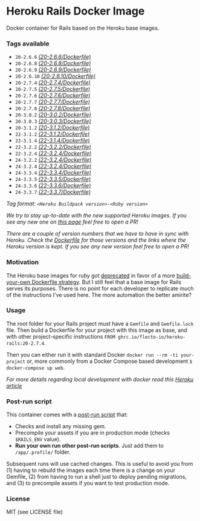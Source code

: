 # Heroku Rails Docker Image

Docker container for Rails based on the Heroku base images.

### Tags available

* `20-2.6.6` *[(20-2.6.6/Dockerfile)](20-2.6.6/Dockerfile)*
* `20-2.6.8` *[(20-2.6.8/Dockerfile)](20-2.6.8/Dockerfile)*
* `20-2.6.9` *[(20-2.6.9/Dockerfile)](20-2.6.9/Dockerfile)*
* `20-2.6.10` *[(20-2.6.10/Dockerfile)](20-2.6.10/Dockerfile)*
* `20-2.7.4` *[(20-2.7.4/Dockerfile)](20-2.7.4/Dockerfile)*
* `20-2.7.5` *[(20-2.7.5/Dockerfile)](20-2.7.5/Dockerfile)*
* `20-2.7.6` *[(20-2.7.6/Dockerfile)](20-2.7.6/Dockerfile)*
* `20-2.7.7` *[(20-2.7.7/Dockerfile)](20-2.7.7/Dockerfile)*
* `20-2.7.8` *[(20-2.7.8/Dockerfile)](20-2.7.8/Dockerfile)*
* `20-3.0.2` *[(20-3.0.2/Dockerfile)](20-3.0.2/Dockerfile)*
* `20-3.0.3` *[(20-3.0.3/Dockerfile)](20-3.0.3/Dockerfile)*
* `20-3.1.2` *[(20-3.1.2/Dockerfile)](20-3.1.2/Dockerfile)*
* `22-3.1.2` *[(22-3.1.2/Dockerfile)](22-3.1.2/Dockerfile)*
* `22-3.1.4` *[(22-3.1.4/Dockerfile)](22-3.1.4/Dockerfile)*
* `22-3.2.2` *[(22-3.2.2/Dockerfile)](22-3.2.2/Dockerfile)*
* `22-3.2.4` *[(22-3.2.4/Dockerfile)](22-3.2.4/Dockerfile)*
* `24-3.2.2` *[(22-3.2.4/Dockerfile)](24-3.2.2/Dockerfile)*
* `24-3.2.4` *[(22-3.2.4/Dockerfile)](24-3.2.4/Dockerfile)*
* `24-3.3.4` *[(22-3.3.4/Dockerfile)](24-3.3.4/Dockerfile)*
* `24-3.3.5` *[(22-3.3.5/Dockerfile)](24-3.3.5/Dockerfile)*
* `24-3.3.6` *[(22-3.3.6/Dockerfile)](24-3.3.6/Dockerfile)*
* `24-3.3.7` *[(22-3.3.7/Dockerfile)](24-3.3.7/Dockerfile)*

_Tag format: `<Heroku Buildpack version>-<Ruby version>`_

_We try to stay up-to-date with the new supported Heroku images. If you see any new one on [this page](https://devcenter.heroku.com/articles/ruby-support#supported-runtimes) feel free to open a PR!_

_There are a couple of version numbers that we have to have in sync with Heroku. Check the [Dockerfile](Dockerfile.template) for those versions and the links where the Heroku version is kept. If you see any new version feel free to open a PR!_


### Motivation
The Heroku base images for ruby got [deprecated](https://github.com/heroku/docker-ruby) in favor of a more [build-your-own Dockerfile strategy](https://devcenter.heroku.com/articles/local-development-with-docker-compose). But I still feel that a base image for Rails serves its purposes. There is no point for each developer to replicate much of the instructions I've used here. The more automation the better amirite?


### Usage
The root folder for your Rails project must have a `Gemfile` and `Gemfile.lock` file. Then build a Dockerfile for your project with this image as base, and with other project-specific instructions `FROM ghrc.io/flecto-io/heroku-rails:20-2.7.4`.

Then you can either run it with standard Docker `docker run --rm -ti your-project` or, more commonly from a Docker Compose based development `$ docker-compose up web`.

_For more details regarding local development with docker read this [Heroku article](https://devcenter.heroku.com/articles/local-development-with-docker-compose)_


### Post-run script
This container comes with a [post-run script](init.sh) that:
- Checks and install any missing gem.
- Precompile your assets if you are in production mode (checks `$RAILS_ENV` value).
- **Run your own run other post-run scripts**. Just add them to `/app/.profile/` folder.

Subsequent runs will use cached changes. This is useful to avoid you from (1) having to rebuild the images each time there is a change on your Gemfile, (2) from having to run a shell just to deploy pending migrations, and (3) to precompile assets if you want to test production mode.


### License

MIT (see LICENSE file)
